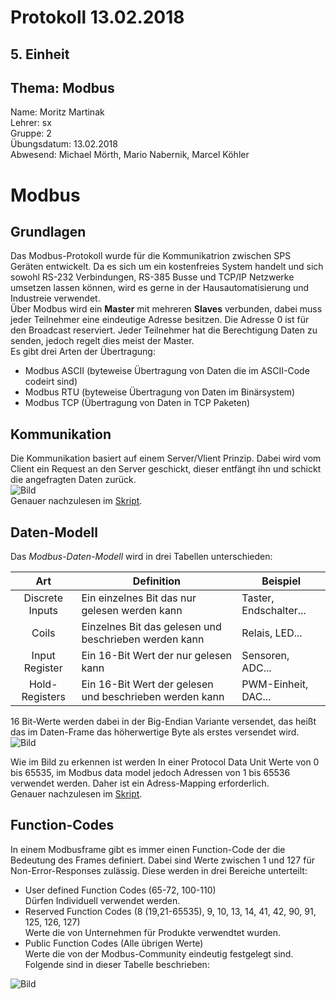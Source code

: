# Protokoll 13.02.2018  

## 5. Einheit  

## Thema: Modbus

Name: Moritz Martinak  
Lehrer: sx  
Gruppe: 2  
Übungsdatum: 13.02.2018  
Abwesend: Michael Mörth, Mario Nabernik, Marcel Köhler  

# Modbus  

## Grundlagen

Das Modbus-Protokoll wurde für die Kommunikatrion zwischen SPS Geräten entwickelt. Da es sich um ein kostenfreies System handelt und sich sowohl RS-232 Verbindungen, RS-385 Busse und TCP/IP Netzwerke umsetzen lassen können, wird es gerne in der Hausautomatisierung und Industreie verwendet.  
Über Modbus wird ein **Master** mit mehreren **Slaves** verbunden, dabei muss jeder Teilnehmer eine eindeutige Adresse besitzen. Die Adresse 0 ist für den Broadcast reserviert. Jeder Teilnehmer hat die Berechtigung Daten zu senden, jedoch regelt dies meist der Master.  
Es gibt drei Arten der Übertragung:  
- Modbus ASCII (byteweise Übertragung von Daten die im ASCII-Code codeirt sind)  
- Modbus RTU (byteweise Übertragung von Daten im Binärsystem)  
- Modbus TCP (Übertragung von Daten in TCP Paketen)  

## Kommunikation  

Die Kommunikation basiert auf einem Server/Vlient Prinzip. Dabei wird vom Client ein Request an den Server geschickt, dieser entfängt ihn und schickt die angefragten Daten zurück.  
![Bild](https://github.com/HTLMechatronics/m14-la1-sx/blob/marmom13/marmom13/modbus_transaction_error_free_png.png)  
Genauer nachzulesen im [Skript](https://lms.at/dotlrn/classes/htl_elektrotechnik/610437.4AHME_LA1.17_18/xolrn/E7BE8C85F66CA/2148F16AC6F2E.symlink?resource_id=0-236827434-257560369&m=view#167572556).  

## Daten-Modell  
Das _Modbus-Daten-Modell_ wird in drei Tabellen unterschieden:  

| Art | Definition | Beispiel |
|:---:| ---------- | -------- |
| Discrete Inputs | Ein einzelnes Bit das nur gelesen werden kann | Taster, Endschalter... |
| Coils | Einzelnes Bit das gelesen und beschrieben werden kann | Relais, LED... |
| Input Register | Ein 16-Bit Wert der nur gelesen kann | Sensoren, ADC... |
| Hold-Registers | Ein 16-Bit Wert der gelesen und beschrieben werden kann | PWM-Einheit, DAC... |  

16 Bit-Werte werden dabei in der Big-Endian Variante versendet, das heißt das im Daten-Frame das höherwertige Byte als erstes versendet wird.  
![Bild](https://github.com/HTLMechatronics/m14-la1-sx/blob/marmom13/marmom13/modbus_addressing_model_png.png)  

Wie im Bild zu erkennen ist werden In einer Protocol Data Unit Werte von 0 bis 65535, im Modbus data model jedoch Adressen von 1 bis 65536 verwendet werden. Daher ist ein Adress-Mapping erforderlich.  
Genauer nachzulesen im [Skript](https://lms.at/dotlrn/classes/htl_elektrotechnik/610437.4AHME_LA1.17_18/xolrn/E7BE8C85F66CA/2148F16AC6F2E.symlink?resource_id=0-236827434-257560369&m=view#167572805).  

## Function-Codes  

In einem Modbusframe gibt es immer einen Function-Code der die Bedeutung des Frames definiert. Dabei sind Werte zwischen 1 und 127 für Non-Error-Responses zulässig. Diese werden in drei Bereiche unterteilt:  
- User defined Function Codes (65-72, 100-110)  
Dürfen Individuell verwendet werden.  
- Reserved Function Codes (8 (19,21-65535), 9, 10, 13, 14, 41, 42, 90, 91, 125, 126, 127)  
Werte die von Unternehmen für Produkte verwendtet wurden.  
- Public Function Codes (Alle übrigen Werte)  
Werte die von der Modbus-Community eindeutig festgelegt sind.  
Folgende sind in dieser Tabelle beschrieben:  

![Bild](https://github.com/HTLMechatronics/m14-la1-sx/blob/marmom13/marmom13/Functioncodes.png)  






